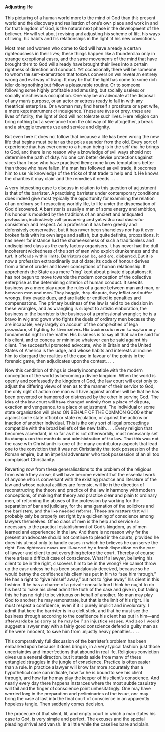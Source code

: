 #### Adjusting life

This picturing of a human world more to the mind of God than this
present world and the discovery and realisation of one’s own place and
work in and for that kingdom of God, is the natural next phase in the
development of the believer. He will set about revising and adjusting
his scheme of life, his ways of living, his habits and his relationships
in the light of his new convictions.

Most men and women who come to God will have already a certain
righteousness in their lives; these things happen like a thunderclap
only in strange exceptional cases, and the same movements of the mind
that have brought them to God will already have brought their lives into
a certain rightness of direction and conduct. Yet occasionally there
will be someone to whom the self-examination that follows conversion
will reveal an entirely wrong and evil way of living. It may be that the
light has come to some rich idler doing nothing but follow a pleasurable
routine. Or to someone following some highly profitable and amusing, but
socially useless or socially mischievous occupation. One may be an
advocate at the disposal of any man’s purpose, or an actor or actress
ready to fall in with any theatrical enterprise. Or a woman may find
herself a prostitute or a pet wife, a mere kept instrument of
indulgence. These are lives of prey, these are lives of futility; the
light of God will not tolerate such lives. Here religion can bring
nothing but a severance from the old way of life altogether, a break and
a struggle towards use and service and dignity.

But even here it does not follow that because a life has been wrong the
new life that begins must be far as the poles asunder from the old.
Every sort of experience that has ever come to a human being is in the
self that he brings to God, and there is no reason why a knowledge of
evil ways should not determine the path of duty. No one can better
devise protections against vices than those who have practised them;
none know temptations better than those who have fallen. If a man has
followed an evil trade, it becomes him to use his knowledge of the
tricks of that trade to help end it. He knows the charities it may claim
and the remedies it needs. . . .

A very interesting case to discuss in relation to this question of
adjustment is that of the barrister. A practising barrister under
contemporary conditions does indeed give most typically the opportunity
for examining the relation of an ordinary self-respecting worldly life,
to life under the dispensation of God discovered. A barrister is usually
a man of some energy and ambition, his honour is moulded by the
traditions of an ancient and antiquated profession, instinctively
self-preserving and yet with a real desire for consistency and respect.
As a profession it has been greedy and defensively conservative, but it
has never been shameless nor has it ever broken faith with its own large
and selfish, but quite definite, propositions. It has never for instance
had the shamelessness of such a traditionless and undisciplined class as
the early factory organisers. It has never had the dull incoherent
wickedness of the sort of men who exploit drunkenness and the turf. It
offends within limits. Barristers can be, and are, disbarred. But it is
now a profession extraordinarily out of date; its code of honour derives
from a time of cruder and lower conceptions of human relationship. It
apprehends the State as a mere “ring” kept about private disputations;
it has not begun to move towards the modern conception of the collective
enterprise as the determining criterion of human conduct. It sees its
business as a mere play upon the rules of a game between man and man, or
between men and men. They haggle, they dispute, they inflict and suffer
wrongs, they evade dues, and are liable or entitled to penalties and
compensations. The primary business of the law is held to be decision in
these wrangles, and as wrangling is subject to artistic elaboration, the
business of the barrister is the business of a professional wrangler; he
is a bravo in wig and gown who fights the duels of ordinary men because
they are incapable, very largely on account of the complexities of legal
procedure, of fighting for themselves. His business is never to explore
any fundamental right in the matter. His business is to say all that can
be said for his client, and to conceal or minimise whatever can be said
against his client. The successful promoted advocate, who in Britain and
the United States of America is the judge, and whose habits and
interests all incline him to disregard the realities of the case in
favour of the points in the forensic game, then adjudicates upon the
contest. . . .

Now this condition of things is clearly incompatible with the modern
conception of the world as becoming a divine kingdom. When the world is
openly and confessedly the kingdom of God, the law court will exist only
to adjust the differing views of men as to the manner of their service
to God; the only right of action one man will have against another will
be that he has been prevented or hampered or distressed by the other in
serving God. The idea of the law court will have changed entirely from a
place of dispute, exaction and vengeance, to a place of adjustment. The
individual or some state organisation will plead ON BEHALF OF THE COMMON
GOOD either against some state official or state regulation, or against
the actions or inaction of another individual. This is the only sort of
legal proceedings compatible with the broad beliefs of the new faith. .
. . Every religion that becomes ascendant, in so far as it is not
otherworldly, must necessarily set its stamp upon the methods and
administration of the law. That this was not the case with Christianity
is one of the many contributory aspects that lead one to the conviction
that it was not Christianity that took possession of the Roman empire,
but an imperial adventurer who took possession of an all too complaisant
Christianity.

Reverting now from these generalisations to the problem of the religious
from which they arose, it will have become evident that the essential
work of anyone who is conversant with the existing practice and
literature of the law and whose natural abilities are forensic, will lie
in the direction of reconstructing the theory and practice of the law in
harmony with modern conceptions, of making that theory and practice
clear and plain to ordinary men, of reforming the abuses of the
profession by working for the separation of bar and judiciary, for the
amalgamation of the solicitors and the barristers, and the like needed
reforms. These are matters that will probably only be properly set right
by a quickening of conscience among lawyers themselves. Of no class of
men is the help and service so necessary to the practical establishment
of God’s kingdom, as of men learned and experienced in the law. And
there is no reason why for the present an advocate should not continue
to plead in the courts, provided he does his utmost only to handle cases
in which he believes he can serve the right. Few righteous cases are
ill-served by a frank disposition on the part of lawyer and client to
put everything before the court. Thereby of course there arises a
difficult case of conscience. What if a lawyer, believing his client to
be in the right, discovers him to be in the wrong? He cannot throw up
the case unless he has been scandalously deceived, because so he would
betray the confidence his client has put in him to “see him through.” He
has a right to “give himself away,” but not to “give away” his client in
this fashion. If he has a chance of a private consultation I think he
ought to do his best to make his client admit the truth of the case and
give in, but failing this he has no right to be virtuous on behalf of
another. No man may play God to another; he may remonstrate, but that is
the limit of his right. He must respect a confidence, even if it is
purely implicit and involuntary. I admit that here the barrister is in a
cleft stick, and that he must see the business through according to the
confidence his client has put in him—and afterwards be as sorry as he
may be if an injustice ensues. And also I would suggest a lawyer may
with a fairly good conscience defend a guilty man as if he were
innocent, to save him from unjustly heavy penalties. . . .

This comparatively full discussion of the barrister’s problem has been
embarked upon because it does bring in, in a very typical fashion, just
those uncertainties and imperfections that abound in real life.
Religious conviction gives us a general direction, but it stands aside
from many of these entangled struggles in the jungle of conscience.
Practice is often easier than a rule. In practice a lawyer will know far
more accurately than a hypothetical case can indicate, how far he is
bound to see his client through, and how far he may play the keeper of
his client’s conscience. And nearly every day there happens instances
where the most subtle casuistry will fail and the finger of conscience
point unhesitatingly. One may have worried long in the preparation and
preliminaries of the issue, one may bring the case at last into the
final court of conscience in an apparently hopeless tangle. Then
suddenly comes decision.

The procedure of that silent, lit, and empty court in which a man states
his case to God, is very simple and perfect. The excuses and the special
pleading shrivel and vanish. In a little while the case lies bare and
plain.
